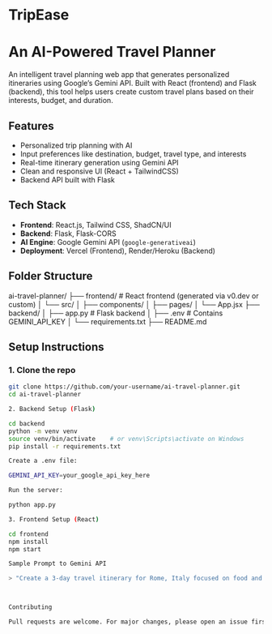 # TripEase
# An AI-Powered Travel Planner

An intelligent travel planning web app that generates personalized itineraries using Google’s Gemini API. Built with React (frontend) and Flask (backend), this tool helps users create custom travel plans based on their interests, budget, and duration.

## Features

- Personalized trip planning with AI
- Input preferences like destination, budget, travel type, and interests
- Real-time itinerary generation using Gemini API
- Clean and responsive UI (React + TailwindCSS)
- Backend API built with Flask

## Tech Stack

- **Frontend**: React.js, Tailwind CSS, ShadCN/UI
- **Backend**: Flask, Flask-CORS
- **AI Engine**: Google Gemini API (`google-generativeai`)
- **Deployment**: Vercel (Frontend), Render/Heroku (Backend)

## Folder Structure

ai-travel-planner/ ├── frontend/             # React frontend (generated via v0.dev or custom) │   └── src/ │       ├── components/ │       ├── pages/ │       └── App.jsx ├── backend/ │   ├── app.py            # Flask backend │   ├── .env              # Contains GEMINI_API_KEY │   └── requirements.txt ├── README.md

## Setup Instructions

### 1. Clone the repo
```bash
git clone https://github.com/your-username/ai-travel-planner.git
cd ai-travel-planner

2. Backend Setup (Flask)

cd backend
python -m venv venv
source venv/bin/activate    # or venv\Scripts\activate on Windows
pip install -r requirements.txt

Create a .env file:

GEMINI_API_KEY=your_google_api_key_here

Run the server:

python app.py

3. Frontend Setup (React)

cd frontend
npm install
npm start

Sample Prompt to Gemini API

> "Create a 3-day travel itinerary for Rome, Italy focused on food and culture, suitable for a couple on a moderate budget."



Contributing

Pull requests are welcome. For major changes, please open an issue first.
